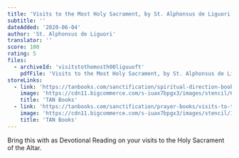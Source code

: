 ```yaml
---
title: 'Visits to the Most Holy Sacrament, by St. Alphonsus de Liguori'
subtitle: ''
dateAdded: '2020-06-04'
author: 'St. Alphonsus de Liguori'
translator: ''
score: 100
rating: 5
files:
  - archiveId: 'visitstothemosth00liguuoft'
    pdfFile: 'Visits to the Most Holy Sacrament, by St. Alphonsus de Liguori.pdf'
storeLinks:
  - link: 'https://tanbooks.com/sanctification/spiritual-direction-books/visits-to-the-blessed-sacrament-paperbound/'
    image: 'https://cdn11.bigcommerce.com/s-iuax7bpgx3/images/stencil/640w/products/2088/578/Visits-to-the-Blessed-Sacrament-And-the-Blessed-Virgin-Mary-cover-1743__21137.1595444551.jpg?c=1'
    title: 'TAN Books'
  - link: 'https://tanbooks.com/sanctification/prayer-books/visits-to-the-blessed-sacrament/'
    image: 'https://cdn11.bigcommerce.com/s-iuax7bpgx3/images/stencil/1280x1280/products/2194/1370/Visits-to-the-Blessed-Sacrament-UltraSoft-cover-2613__65762.1595444589.jpg?c=1'
    title: 'TAN Books'
---
```


Bring this with as Devotional Reading on your visits to the Holy Sacrament of the Altar.